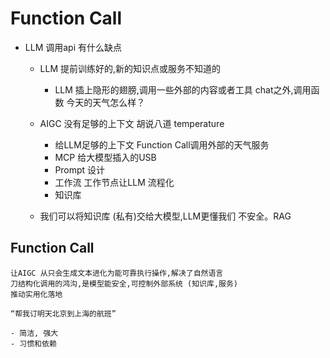 # Function Call

- LLM 调用api 有什么缺点
    - LLM 提前训练好的,新的知识点或服务不知道的
        - LLM 插上隐形的翅膀,调用一些外部的内容或者工具
        chat之外,调用函数
        今天的天气怎么样？
    - AIGC 没有足够的上下文 胡说八道
      temperature

      - 给LLM足够的上下文
          Function Call调用外部的天气服务
      - MCP 
          给大模型插入的USB
      - Prompt 设计
      - 工作流
          工作节点让LLM 流程化
      - 知识库
    - 我们可以将知识库 (私有)交给大模型,LLM更懂我们
    不安全。RAG

## Function Call
    让AIGC 从只会生成文本进化为能可靠执行操作,解决了自然语言
    刀结构化调用的鸿沟,是模型能安全,可控制外部系统 (知识库,服务)
    推动实用化落地

    “帮我订明天北京到上海的航班”

    - 简洁, 强大
    - 习惯和依赖


